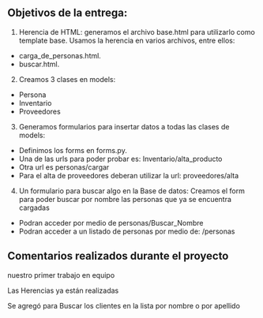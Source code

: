 ## Objetivos de la entrega: ##

1. Herencia de HTML: generamos el archivo base.html para utilizarlo como template base. Usamos la herencia en varios archivos, entre ellos:
- carga_de_personas.html.
- buscar.html.

2. Creamos 3 clases en models:
- Persona
- Inventario
- Proveedores

3. Generamos formularios para insertar datos a todas las clases de models:
- Definimos los forms en forms.py.
- Una de las urls para poder probar es: Inventario/alta_producto
- Otra url es personas/cargar
- Para el alta de proveedores deberan utilizar la url: proveedores/alta

4. Un formulario para buscar algo en la Base de datos: Creamos el form para poder buscar por nombre las personas que ya se encuentra cargadas
- Podran acceder por medio de personas/Buscar_Nombre
- Podran acceder a un listado de personas por medio de: /personas

## Comentarios realizados durante el proyecto ##
nuestro primer trabajo en equipo 

Las Herencias ya están realizadas

Se agregó para Buscar los clientes en la lista por nombre o por apellido